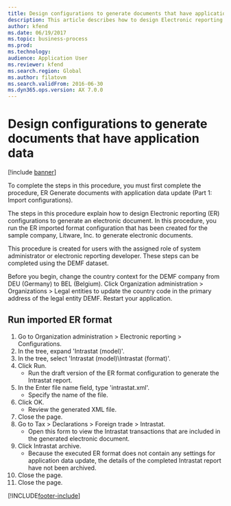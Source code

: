 ```yaml
---
title: Design configurations to generate documents that have application data
description: This article describes how to design Electronic reporting (ER) configurations to generate an electronic document. (Part 1 - Import configurations).
author: kfend
ms.date: 06/19/2017
ms.topic: business-process
ms.prod: 
ms.technology: 
audience: Application User
ms.reviewer: kfend
ms.search.region: Global
ms.author: filatovm
ms.search.validFrom: 2016-06-30
ms.dyn365.ops.version: AX 7.0.0
---
```

# Design configurations to generate documents that have application data

[!include [banner](../../includes/banner.md)]

To complete the steps in this procedure, you must first complete the procedure, ER Generate documents with application data update (Part 1: Import configurations).



The steps in this procedure explain how to design Electronic reporting (ER) configurations to generate an electronic document. In this procedure, you run the ER imported format configuration that has been created for the sample company, Litware, Inc. to generate electronic documents.



This procedure is created for users with the assigned role of system administrator or electronic reporting developer. These steps can be completed using the DEMF dataset. 



Before you begin, change the country context for the DEMF company from DEU (Germany) to BEL (Belgium). Click Organization administration > Organizations > Legal entities to update the country code in the primary address of the legal entity DEMF. Restart your application.


## Run imported ER format
1. Go to Organization administration > Electronic reporting > Configurations.
2. In the tree, expand 'Intrastat (model)'.
3. In the tree, select 'Intrastat (model)\Intrastat (format)'.
4. Click Run.
    * Run the draft version of the ER format configuration to generate the Intrastat report.  
5. In the Enter file name field, type 'intrastat.xml'.
    * Specify the name of the file.  
6. Click OK.
    * Review the generated XML file.  
7. Close the page.
8. Go to Tax > Declarations > Foreign trade > Intrastat.
    * Open this form to view the Intrastat transactions that are included in the generated electronic document.  
9. Click Intrastat archive.
    * Because the executed ER format does not contain any settings for application data update, the details of the completed Intrastat report have not been archived.  
10. Close the page.
11. Close the page.



[!INCLUDE[footer-include](../../../../includes/footer-banner.md)]
